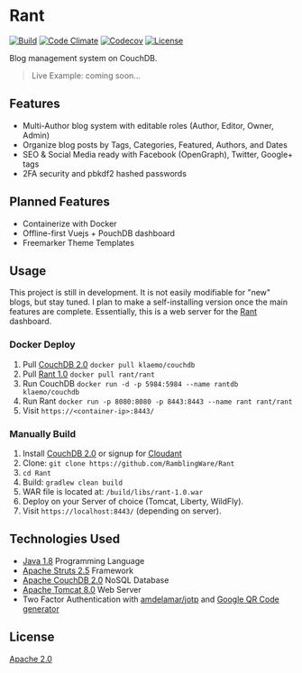 # Rant

[![Build](https://img.shields.io/travis/RamblingWare/Rant.svg)](https://travis-ci.org/RamblingWare/Rant)
[![Code Climate](https://img.shields.io/codeclimate/github/RamblingWare/Rant.svg)](https://codeclimate.com/github/RamblingWare/Rant)
[![Codecov](https://img.shields.io/codecov/c/github/RamblingWare/Rant.svg)](https://codecov.io/gh/RamblingWare/Rant)
[![License](https://img.shields.io/:license-apache-blue.svg)](https://github.com/RamblingWare/Rant/blob/master/LICENSE)

Blog management system on CouchDB.

> Live Example: coming soon...

## Features

 *  Multi-Author blog system with editable roles (Author, Editor, Owner, Admin)
 *  Organize blog posts by Tags, Categories, Featured, Authors, and Dates
 *  SEO & Social Media ready with Facebook (OpenGraph), Twitter, Google+ tags
 *  2FA security and pbkdf2 hashed passwords
 
## Planned Features

 * Containerize with Docker
 * Offline-first Vuejs + PouchDB dashboard
 * Freemarker Theme Templates

## Usage

This project is still in development. It is not easily modifiable for "new" blogs, but stay tuned. I plan to make a self-installing version once the main features are complete. Essentially, this is a web server for the [Rant](https://github.com/RamblingWare/Rant-Dashboard) dashboard. 

<!--
### One-Click Deploy 

Load this app onto on a Cloud Platform of your choice:

[![Bluemix](https://bluemix.net/deploy/button.png)](https://bluemix.net/deploy?repository=https://github.com/RamblingWare/Rant)
[![Heroku](https://www.herokucdn.com/deploy/button.png)](https://heroku.com/deploy?template=https://github.com/RamblingWare/Rant)
[![Azure](https://azuredeploy.net/deploybutton.png)](https://azuredeploy.net/?repository=https://github.com/RamblingWare/Rant)
[![Docker Cloud](https://files.cloud.docker.com/images/deploy-to-dockercloud.svg)](https://cloud.docker.com/stack/deploy/?repo=https://github.com/RamblingWare/Rant)

Sorry, Some of these might not work at this time.
 -->

### Docker Deploy

 1. Pull [CouchDB 2.0](https://hub.docker.com/r/klaemo/couchdb/) `docker pull klaemo/couchdb`
 1. Pull [Rant 1.0](https://hub.docker.com/r/rant/rant/) `docker pull rant/rant`
 1. Run CouchDB `docker run -d -p 5984:5984 --name rantdb klaemo/couchdb`
 1. Run Rant `docker run -p 8080:8080 -p 8443:8443 --name rant rant/rant`
 1. Visit `https://<container-ip>:8443/`
 
### Manually Build

 1. Install [CouchDB 2.0](https://couchdb.apache.org/) or signup for [Cloudant](https://cloudant.com/)
 1. Clone: `git clone https://github.com/RamblingWare/Rant`
 1. `cd Rant`
 1. Build: `gradlew clean build`
 1. WAR file is located at: `/build/libs/rant-1.0.war`
 1. Deploy on your Server of choice (Tomcat, Liberty, WildFly).
 1. Visit `https://localhost:8443/` (depending on server).

## Technologies Used

 *  [Java 1.8](https://www.java.com/) Programming Language
 *  [Apache Struts 2.5](https://struts.apache.org/) Framework
 *  [Apache CouchDB 2.0](https://couchdb.apache.org/) NoSQL Database
 *  [Apache Tomcat 8.0](https://tomcat.apache.org/) Web Server
 *  Two Factor Authentication with [amdelamar/jotp](https://github.com/amdelamar/jotp) and [Google QR Code generator](https://chart.googleapis.com/chart?chs=200x200&cht=qr&chl=200x200&chld=M|0&cht=qr&chl=otpauth://totp/Company:user@test.com?secret=6ZT3L2TKZ3WYBDS7FEY65TOQZRSRUY7M&issuer=Company&algorithm=SHA1&digits=6&period=30)

## License

[Apache 2.0](https://github.com/RamblingWare/Rant/blob/master/LICENSE)
